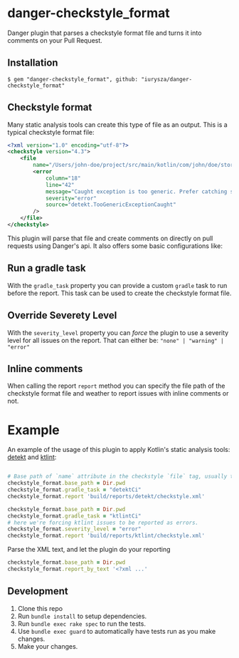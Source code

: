 # danger-checkstyle_format

Danger plugin that parses a checkstyle format file and turns it into comments on your Pull Request.

## Installation
``` bashrc
$ gem "danger-checkstyle_format", github: "iurysza/danger-checkstyle_format"
```

## Checkstyle format
Many static analysis tools can create this type of file as an output.
This is a typical checkstyle format file:
``` xml  
<?xml version="1.0" encoding="utf-8"?>
<checkstyle version="4.3">
    <file
        name="/Users/john-doe/project/src/main/kotlin/com/john/doe/storage/ExternalStorageService.kt">
        <error
            column="18"
            line="42"
            message="Caught exception is too generic. Prefer catching specific exceptions to the case that is currently handled."
            severity="error" 
            source="detekt.TooGenericExceptionCaught"
        />
    </file>
</checkstyle>
```

This plugin will parse that file and create comments on directly on pull requests using Danger's api.
It also offers some basic configurations like:

## Run a gradle task
With the `gradle_task` property you can provide a custom `gradle` task to run before the report. This task can be used to create the checkstyle format file.
## Override Severety Level
With the `severity_level` property you can _force_ the plugin to use a severity level for all issues on the report. 
That can either be: `"none" | "warning" | "error"`
## Inline comments
When calling the report `report` method you can specify the file path of the checkstyle format file and weather to report issues with inline comments or not.

# Example
An example of the usage of this plugin to apply Kotlin's static analysis tools: [detekt](https://github.com/detekt/detekt) and [ktlint](https://ktlint.github.io/):
``` ruby

# Base path of `name` attribute in the checkstyle `file` tag, usually that's the working directory. (`Dir.pwd` in ruby)
checkstyle_format.base_path = Dir.pwd
checkstyle_format.gradle_task = "detektCi"
checkstyle_format.report 'build/reports/detekt/checkstyle.xml'

checkstyle_format.base_path = Dir.pwd
checkstyle_format.gradle_task = "ktlintCi"
# here we're forcing ktlint issues to be reported as errors.
checkstyle_format.severity_level = "error"
checkstyle_format.report 'build/reports/ktlint/checkstyle.xml'
```


Parse the XML text, and let the plugin do your reporting
``` ruby
checkstyle_format.base_path = Dir.pwd
checkstyle_format.report_by_text '<?xml ...'
```

## Development

1. Clone this repo
2. Run `bundle install` to setup dependencies.
3. Run `bundle exec rake spec` to run the tests.
4. Use `bundle exec guard` to automatically have tests run as you make changes.
5. Make your changes.
